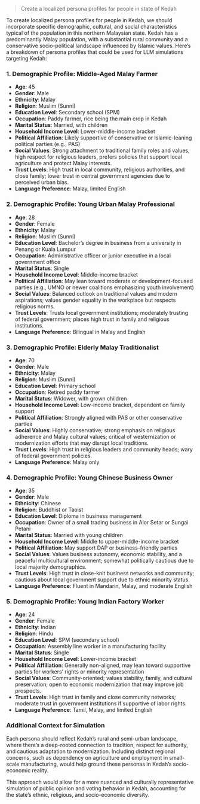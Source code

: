 > Create a localized persona profiles for people in state of Kedah

To create localized persona profiles for people in Kedah, we should incorporate specific demographic, cultural, and social characteristics typical of the population in this northern Malaysian state. Kedah has a predominantly Malay population, with a substantial rural community and a conservative socio-political landscape influenced by Islamic values. Here’s a breakdown of persona profiles that could be used for LLM simulations targeting Kedah:

### 1. **Demographic Profile: Middle-Aged Malay Farmer**

* **Age**: 45
* **Gender**: Male
* **Ethnicity**: Malay
* **Religion**: Muslim (Sunni)
* **Education Level**: Secondary school (SPM)
* **Occupation**: Paddy farmer, rice being the main crop in Kedah
* **Marital Status**: Married, with children
* **Household Income Level**: Lower-middle-income bracket
* **Political Affiliation**: Likely supportive of conservative or Islamic-leaning political parties (e.g., PAS)
* **Social Values**: Strong attachment to traditional family roles and values, high respect for religious leaders, prefers policies that support local agriculture and protect Malay interests.
* **Trust Levels**: High trust in local community, religious authorities, and close family; lower trust in central government agencies due to perceived urban bias.
* **Language Preference**: Malay, limited English

### 2. **Demographic Profile: Young Urban Malay Professional**

* **Age**: 28
* **Gender**: Female
* **Ethnicity**: Malay
* **Religion**: Muslim (Sunni)
* **Education Level**: Bachelor’s degree in business from a university in Penang or Kuala Lumpur
* **Occupation**: Administrative officer or junior executive in a local government office
* **Marital Status**: Single
* **Household Income Level**: Middle-income bracket
* **Political Affiliation**: May lean toward moderate or development-focused parties (e.g., UMNO or newer coalitions emphasizing youth involvement)
* **Social Values**: Balanced outlook on traditional values and modern aspirations; values gender equality in the workplace but respects religious norms.
* **Trust Levels**: Trusts local government institutions; moderately trusting of federal government; places high trust in family and religious institutions.
* **Language Preference**: Bilingual in Malay and English

### 3. **Demographic Profile: Elderly Malay Traditionalist**

* **Age**: 70
* **Gender**: Male
* **Ethnicity**: Malay
* **Religion**: Muslim (Sunni)
* **Education Level**: Primary school
* **Occupation**: Retired paddy farmer
* **Marital Status**: Widower, with grown children
* **Household Income Level**: Low-income bracket, dependent on family support
* **Political Affiliation**: Strongly aligned with PAS or other conservative parties
* **Social Values**: Highly conservative; strong emphasis on religious adherence and Malay cultural values; critical of westernization or modernization efforts that may disrupt local traditions.
* **Trust Levels**: High trust in religious leaders and community heads; wary of federal government policies.
* **Language Preference**: Malay only

### 4. **Demographic Profile: Young Chinese Business Owner**

* **Age**: 35
* **Gender**: Male
* **Ethnicity**: Chinese
* **Religion**: Buddhist or Taoist
* **Education Level**: Diploma in business management
* **Occupation**: Owner of a small trading business in Alor Setar or Sungai Petani
* **Marital Status**: Married with young children
* **Household Income Level**: Middle to upper-middle-income bracket
* **Political Affiliation**: May support DAP or business-friendly parties
* **Social Values**: Values business autonomy, economic stability, and a peaceful multicultural environment; somewhat politically cautious due to local majority demographics.
* **Trust Levels**: High trust in close-knit business networks and community; cautious about local government support due to ethnic minority status.
* **Language Preference**: Fluent in Mandarin, Malay, and moderate English

### 5. **Demographic Profile: Young Indian Factory Worker**

* **Age**: 24
* **Gender**: Female
* **Ethnicity**: Indian
* **Religion**: Hindu
* **Education Level**: SPM (secondary school)
* **Occupation**: Assembly line worker in a manufacturing facility
* **Marital Status**: Single
* **Household Income Level**: Lower-income bracket
* **Political Affiliation**: Generally non-aligned, may lean toward supportive parties for workers’ rights or minority representation
* **Social Values**: Community-oriented; values stability, family, and cultural preservation; open to economic modernization that may improve job prospects.
* **Trust Levels**: High trust in family and close community networks; moderate trust in government institutions if supportive of labor rights.
* **Language Preference**: Tamil, Malay, and limited English

### Additional Context for Simulation

Each persona should reflect Kedah’s rural and semi-urban landscape, where there’s a deep-rooted connection to tradition, respect for authority, and cautious adaptation to modernization. Including distinct regional concerns, such as dependency on agriculture and employment in small-scale manufacturing, would help ground these personas in Kedah’s socio-economic reality.

This approach would allow for a more nuanced and culturally representative simulation of public opinion and voting behavior in Kedah, accounting for the state’s ethnic, religious, and socio-economic diversity.